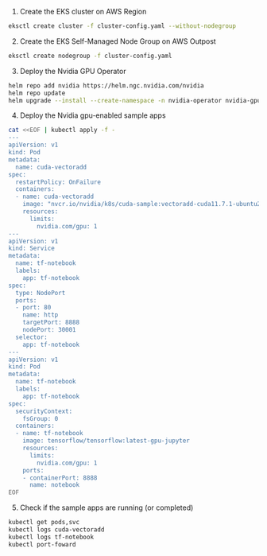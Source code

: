 1. Create the EKS cluster on AWS Region

```bash
eksctl create cluster -f cluster-config.yaml --without-nodegroup
```

2. Create the EKS Self-Managed Node Group on AWS Outpost

```bash
eksctl create nodegroup -f cluster-config.yaml
```

3. Deploy the Nvidia GPU Operator

```bash
helm repo add nvidia https://helm.ngc.nvidia.com/nvidia
helm repo update
helm upgrade --install --create-namespace -n nvidia-operator nvidia-gpu-operator nvidia/gpu-operator
```

4. Deploy the Nvidia gpu-enabled sample apps

```bash
cat <<EOF | kubectl apply -f -
---
apiVersion: v1
kind: Pod
metadata:
  name: cuda-vectoradd
spec:
  restartPolicy: OnFailure
  containers:
  - name: cuda-vectoradd
    image: "nvcr.io/nvidia/k8s/cuda-sample:vectoradd-cuda11.7.1-ubuntu20.04"
    resources:
      limits:
        nvidia.com/gpu: 1
---
apiVersion: v1
kind: Service
metadata:
  name: tf-notebook
  labels:
    app: tf-notebook
spec:
  type: NodePort
  ports:
  - port: 80
    name: http
    targetPort: 8888
    nodePort: 30001
  selector:
    app: tf-notebook
---
apiVersion: v1
kind: Pod
metadata:
  name: tf-notebook
  labels:
    app: tf-notebook
spec:
  securityContext:
    fsGroup: 0
  containers:
  - name: tf-notebook
    image: tensorflow/tensorflow:latest-gpu-jupyter
    resources:
      limits:
        nvidia.com/gpu: 1
    ports:
    - containerPort: 8888
      name: notebook
EOF
```

5. Check if the sample apps are running (or completed)

```bash
kubectl get pods,svc
kubectl logs cuda-vectoradd
kubectl logs tf-notebook
kubectl port-foward 
```
